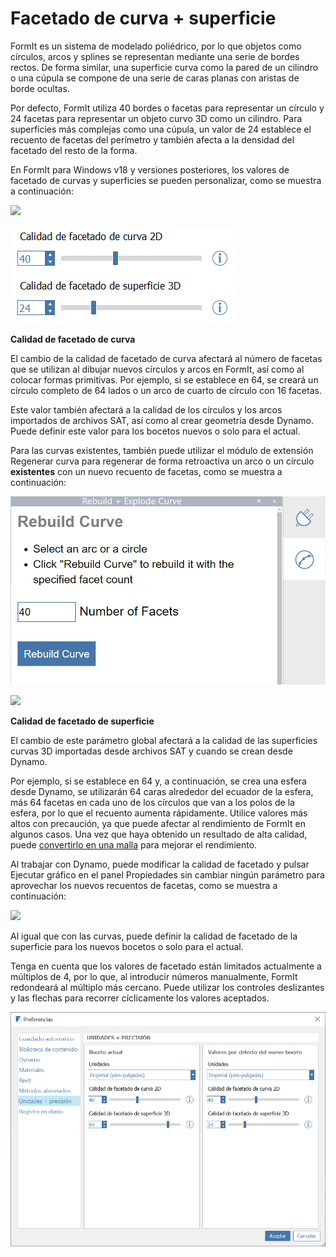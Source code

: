 # Facetado de curva + superficie

FormIt es un sistema de modelado poliédrico, por lo que objetos como círculos, arcos y splines se representan mediante una serie de bordes rectos. De forma similar, una superficie curva como la pared de un cilindro o una cúpula se compone de una serie de caras planas con aristas de borde ocultas.

Por defecto, FormIt utiliza 40 bordes o facetas para representar un círculo y 24 facetas para representar un objeto curvo 3D como un cilindro. Para superficies más complejas como una cúpula, un valor de 24 establece el recuento de facetas del perímetro y también afecta a la densidad del facetado del resto de la forma.

En FormIt para Windows v18 y versiones posteriores, los valores de facetado de curvas y superficies se pueden personalizar, como se muestra a continuación:

![](../.gitbook/assets/faceting\_planter.gif)

![](../.gitbook/assets/faceting.png)

**Calidad de facetado de curva**

El cambio de la calidad de facetado de curva afectará al número de facetas que se utilizan al dibujar nuevos círculos y arcos en FormIt, así como al colocar formas primitivas. Por ejemplo, si se establece en 64, se creará un círculo completo de 64 lados o un arco de cuarto de círculo con 16 facetas.

Este valor también afectará a la calidad de los círculos y los arcos importados de archivos SAT, así como al crear geometría desde Dynamo. Puede definir este valor para los bocetos nuevos o solo para el actual.

Para las curvas existentes, también puede utilizar el módulo de extensión Regenerar curva para regenerar de forma retroactiva un arco o un círculo **existentes** con un nuevo recuento de facetas, como se muestra a continuación:

![](<../.gitbook/assets/screen-shot-2020-01-10-at-1.20.53-pm (1).png>)

![](<../.gitbook/assets/faceting\_rebuild-curve (1).gif>)

**Calidad de facetado de superficie**

El cambio de este parámetro global afectará a la calidad de las superficies curvas 3D importadas desde archivos SAT y cuando se crean desde Dynamo.

Por ejemplo, si se establece en 64 y, a continuación, se crea una esfera desde Dynamo, se utilizarán 64 caras alrededor del ecuador de la esfera, más 64 facetas en cada uno de los círculos que van a los polos de la esfera, por lo que el recuento aumenta rápidamente. Utilice valores más altos con precaución, ya que puede afectar al rendimiento de FormIt en algunos casos. Una vez que haya obtenido un resultado de alta calidad, puede [convertirlo en una malla](meshes.md) para mejorar el rendimiento.

Al trabajar con Dynamo, puede modificar la calidad de facetado y pulsar Ejecutar gráfico en el panel Propiedades sin cambiar ningún parámetro para aprovechar los nuevos recuentos de facetas, como se muestra a continuación:

![](<../.gitbook/assets/faceting\_column (1).gif>)

Al igual que con las curvas, puede definir la calidad de facetado de la superficie para los nuevos bocetos o solo para el actual.

Tenga en cuenta que los valores de facetado están limitados actualmente a múltiplos de 4, por lo que, al introducir números manualmente, FormIt redondeará al múltiplo más cercano. Puede utilizar los controles deslizantes y las flechas para recorrer cíclicamente los valores aceptados.

![](<../.gitbook/assets/units-+-precision (1).png>)
